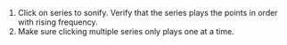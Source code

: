 1. Click on series to sonify. Verify that the series plays the points in order with rising frequency.
2. Make sure clicking multiple series only plays one at a time.